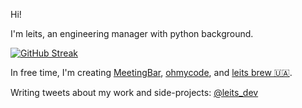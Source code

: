 Hi!

I'm leits, an engineering manager with python background. 

[![GitHub Streak](https://github-readme-streak-stats.herokuapp.com?user=leits)](https://git.io/streak-stats)

In free time, I'm creating [MeetingBar](https://github.com/leits/MeetingBar), [ohmycode](https://ohmycode.cc), and [leits brew 🇺🇦](https://brew.leits.me).

Writing tweets about my work and side-projects: [@leits_dev](https://twitter.com/leits_dev)

